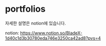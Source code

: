 # portfolios
자세한 설명은 notion에 있습니다.

notion: https://www.notion.so/BladeX-1d40c1d3b30780eda746e3250ca42ad8?pvs=4